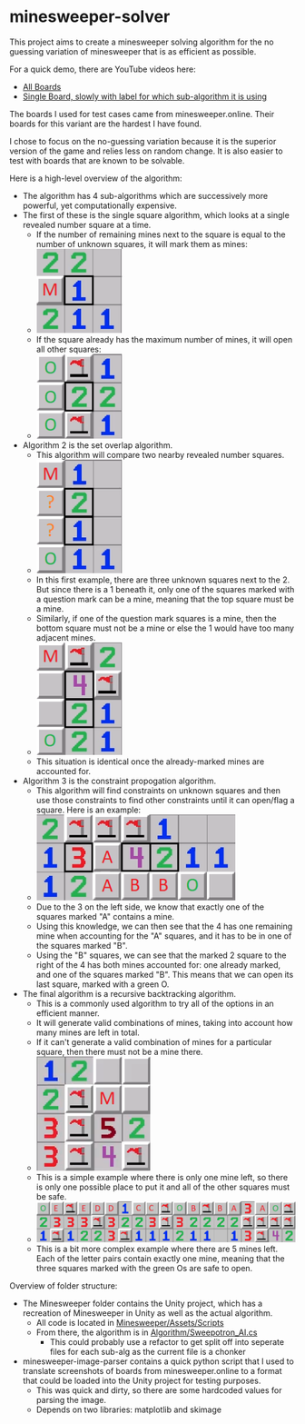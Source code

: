 # minesweeper-solver

This project aims to create a minesweeper solving algorithm for the no guessing variation of minesweeper that is as efficient as possible.

For a quick demo, there are YouTube videos here:
  * [All Boards](https://youtu.be/cC36c1iUSS8)
  * [Single Board, slowly with label for which sub-algorithm it is using](https://youtu.be/Dfj6bvHwmMU)

The boards I used for test cases came from minesweeper.online. Their boards for this variant are the hardest I have found.

I chose to focus on the no-guessing variation because it is the superior version of the game and relies less on random change. It is also easier to test with boards that are known to be solvable.

Here is a high-level overview of the algorithm:
  * The algorithm has 4 sub-algorithms which are successively more powerful, yet computationally expensive.
  * The first of these is the single square algorithm, which looks at a single revealed number square at a time.
      + If the number of remaining mines next to the square is equal to the number of unknown squares, it will mark them as mines:
      + <img src="Images/01_Single_Square_Flagging_Square.png" width="150"/>
      + If the square already has the maximum number of mines, it will open all other squares:
      + <img src="Images/02_Single_Square_Opening_Squares.png" width="150"/>
  * Algorithm 2 is the set overlap algorithm.
      + This algorithm will compare two nearby revealed number squares.
      + <img src="Images/03_Set_Overlap_Opening_Square_1-2.png" width="150"/>
      + In this first example, there are three unknown squares next to the 2. But since there is a 1 beneath it, only one of the squares marked with a question mark can be a mine, meaning that the top square must be a mine.
      + Similarly, if one of the question mark squares is a mine, then the bottom square must not be a mine or else the 1 would have too many adjacent mines.
      + <img src="Images/04_Set_Overlap_Opening_Square_Reducing.png" width="150"/>
      + This situation is identical once the already-marked mines are accounted for.
  * Algorithm 3 is the constraint propogation algorithm.
      + This algorithm will find constraints on unknown squares and then use those constraints to find other constraints until it can open/flag a square. Here is an example:
      + <img src="Images/05_Constraint_Propogation.png" width="350"/>
      + Due to the 3 on the left side, we know that exactly one of the squares marked "A" contains a mine.
      + Using this knowledge, we can then see that the 4 has one remaining mine when accounting for the "A" squares, and it has to be in one of the squares marked "B".
      + Using the "B" squares, we can see that the marked 2 square to the right of the 4 has both mines accounted for: one already marked, and one of the squares marked "B". This means that we can open its last square, marked with a green O.
  * The final algorithm is a recursive backtracking algorithm.
      + This is a commonly used algorithm to try all of the options in an efficient manner.
      + It will generate valid combinations of mines, taking into account how many mines are left in total.
      + If it can't generate a valid combination of mines for a particular square, then there must not be a mine there.
      + <img src="Images/06_Recursive_Backtracking_1_Mine_Left.png" width="200"/>
      + This is a simple example where there is only one mine left, so there is only one possible place to put it and all of the other squares must be safe.
      + <img src="Images/07_Recursive_Backtracking_5_Mines_Left.png" width="950"/>
      + This is a bit more complex example where there are 5 mines left. Each of the letter pairs contain exactly one mine, meaning that the three squares marked with the green Os are safe to open.

Overview of folder structure:
  * The Minesweeper folder contains the Unity project, which has a recreation of Minesweeper in Unity as well as the actual algorithm.
      + All code is located in [Minesweeper/Assets/Scripts](Minesweeper/Assets/Scripts)
      + From there, the algorithm is in [Algorithm/Sweepotron_AI.cs](Minesweeper/Assets/Scripts/Algorithm/Sweepotron_AI.cs)
          * This could probably use a refactor to get split off into seperate files for each sub-alg as the current file is a chonker
  * minesweeper-image-parser contains a quick python script that I used to translate screenshots of boards from minesweeper.online to a format that could be loaded into the Unity project for testing purposes.
      + This was quick and dirty, so there are some hardcoded values for parsing the image.
      + Depends on two libraries: matplotlib and skimage
